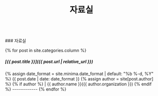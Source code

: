 ﻿---
layout: page
title: 자료실
permalink: /opinion/
---

<br>
### 자료실

<br>

{% for post in site.categories.column %}
##### [{{ post.title }}]({{ post.url | relative_url }})
<time datetime="{{ post.date | date_to_xmlschema }}" itemprop="datePublished">
{% assign date_format = site.minima.date_format | default: "%b %-d, %Y" %}
{{ post.date | date: date_format }}
{% assign author = site[post.author] %}
{% if author %}
|&nbsp;{{ author.name }}({{ author.organization }})
{% endif %}
</time>
-------------
{% endfor %}

<br>
